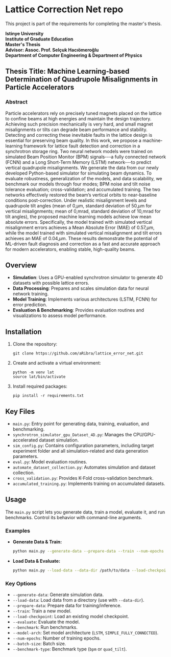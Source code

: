 # Lattice Correction Net repo

This project is part of the requirements for completing the master's thesis.

**Istinye University**  
**Institute of Graduate Education**  
**Master's Thesis**  
**Advisor: Assoc. Prof. Selçuk Hacıömeroğlu**  
**Department of Computer Engineering & Department of Physics**  

## Thesis Title: Machine Learning-based Determination of Quadrupole Misalignments in Particle Accelerators

### Abstract
Particle accelerators rely on precisely tuned magnets placed on the lattice to confine beams at high energies and maintain the design trajectory. Achieving such precision mechanically is very hard, and small magnet misalignments or tilts can degrade beam performance and stability. Detecting and correcting these inevitable faults in the lattice design is essential for preserving beam quality. In this work, we propose a machine-learning framework for lattice fault detection and correction in a synchrotron storage ring. Two neural network models were trained on simulated Beam Position Monitor (BPM) signals---a fully connected network (FCNN) and a Long Short-Term Memory (LSTM) network---to predict vertical quadrupole misalignments. We generate the data from our newly developed Python-based simulator for simulating beam dynamics. To evaluate robustness, generalization of the models, and data scalability, we benchmark our models through four modes; BPM noise and tilt noise tolerance evaluation; cross-validation; and accumulated training. The two networks effectively restored the beam’s vertical orbits to near-baseline conditions post-correction. Under realistic misalignment levels and quadrupole tilt angles (mean of 0\,µm, standard deviation of 50\,µm for vertical misalignments; mean of 0\,mrad, standard deviation of 10\,mrad for tilt angles), the proposed machine learning models achieve low mean absolute errors. Specifically, the model trained with simulated vertical misalignment errors achieves a Mean Absolute Error (MAE) of 0.57\,µm, while the model trained with simulated vertical misalignment and tilt errors achieves an MAE of 0.04\,µm. These results demonstrate the potential of ML-driven fault diagnosis and correction as a fast and accurate approach for modern accelerators, enabling stable, high-quality beams. 


## Overview

- **Simulation**: Uses a GPU-enabled synchrotron simulator to generate 4D datasets with possible lattice errors.
- **Data Processing**: Prepares and scales simulation data for neural network training.
- **Model Training**: Implements various architectures (LSTM, FCNN) for error prediction.
- **Evaluation & Benchmarking**: Provides evaluation routines and visualizations to assess model performance.

## Installation

1. Clone the repository:
   ```
   git clone https://github.com/aRibra/lattice_error_net.git
   ```
2. Create and activate a virtual environment:
   ```
   python -m venv lat
   source lat/bin/activate
   ```
3. Install required packages:
   ```
   pip install -r requirements.txt
   ```
## Key Files

- `main.py`: Entry point for generating data, training, evaluation, and benchmarking.
- `synchrotron_simulator_gpu_Dataset_4D.py`: Manages the CPU/GPU-accelerated dataset simulation.
- `sim_config.py`: Contains configuration parameters, including target experiment folder and all simulation-related and data generation parameters.
- `eval.py`: Model evaluation routines.
- `automate_dataset_collection.py`: Automates simulation and dataset collection.
- `cross_validation.py`: Provides K-Fold cross-validation benchmark.
- `accumulated_training.py`: Implements training on accumulated datasets.

## Usage

The `main.py` script lets you generate data, train a model, evaluate it, and run benchmarks. Control its behavior with command-line arguments.

### Examples

- **Generate Data & Train:**

  ```bash
  python main.py --generate-data --prepare-data --train --num-epochs 900 --n-simulations 1000 --batch-size 16 --test-size 0.10
  ```

- **Load Data & Evaluate:**

  ```bash
  python main.py --load-data --data-dir /path/to/data --load-checkpoint --evaluate --benchmark --benchmark-type quad_tilt
  ```

### Key Options

- `--generate-data`: Generate simulation data.
- `--load-data`: Load data from a directory (use with `--data-dir`).
- `--prepare-data`: Prepare data for training/inference.
- `--train`: Train a new model.
- `--load-checkpoint`: Load an existing model checkpoint.
- `--evaluate`: Evaluate the model.
- `--benchmark`: Run benchmarks.
- `--model-arch`: Set model architecture (`LSTM`, `SIMPLE_FULLY_CONNECTED`).
- `--num-epochs`: Number of training epochs.
- `--batch-size`: Batch size.
- `--benchmark-type`: Benchmark type (`bpm` or `quad_tilt`).


